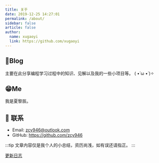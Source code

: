 ```yaml
---
title: 关于
date: 2019-12-25 14:27:01
permalink: /about/
sidebar: false
article: false
author:
  name: xugaoyi
  link: https://github.com/xugaoyi
---
```



## 📑Blog
主要在此分享编程学习过程中的知识、见解以及我的一些小项目等。 ( •̀ ω •́ )✧

## 😁Me
我是夏黎辰。


<!-- 小熊猫 -->
<!-- <img src="/img/panda-waving.png" class="panda no-zoom" style="width: 130px;height: 115px;opacity: 0.8;margin-bottom: -4px;padding-bottom:0;position: fixed;bottom: 0;left: 0.5rem;z-index: 1;"> -->

## :email: 联系

<!-- - WeChat or QQ: <a :href="qqUrl" class='qq'>{{ QQ }}</a> -->
- Email:  <a href="mailto:zcy946@outlook.com">zcy946@outlook.com</a>
- GitHub: <https://github.com/zcy946>

:::tip
文章内容仅是我个人的小总结，资历尚浅，如有误还请指正。
:::

[更新日志](https://github.com/zcy946/blog/commits/main)

<script>
  export default {
    data(){
      return {
        QQ: '2471570456',
        qqUrl: `tencent://message/?uin=${this.QQ}&Site=&Menu=yes`
      }
    },
    mounted(){
      const flag =  navigator.userAgent.match(/(phone|pad|pod|iPhone|iPod|ios|iPad|Android|Mobile|BlackBerry|IEMobile|MQQBrowser|JUC|Fennec|wOSBrowser|BrowserNG|WebOS|Symbian|Windows Phone)/i);
      if(flag){
        this.qqUrl = `mqqwpa://im/chat?chat_type=wpa&uin=${this.QQ}&version=1&src_type=web&web_src=oicqzone.com`
      }
    }
  }
</script>
